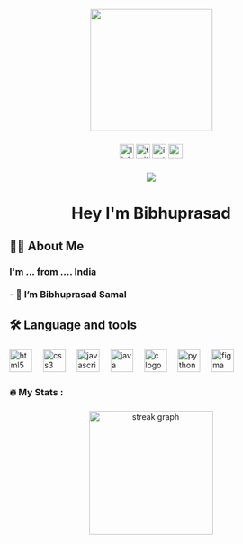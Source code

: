 <br clear="both">

<div align="center">
  <img height="217" src="https://media0.giphy.com/media/v1.Y2lkPTc5MGI3NjExdWZwZzh6OXplZjl2d3BzbXlqM2xpNjJrNXF0bHAzejVkdHJwMm11byZlcD12MV9pbnRlcm5hbF9naWZfYnlfaWQmY3Q9cw/f7omQNmgiyjj5sffvZ/giphy.gif"  />
</div>

###

<div align="center">
  <a href="https://www.linkedin.com/in/bibhuprasad-samal-5ab80232a?lipi=urn%3Ali%3Apage%3Ad_flagship3_profile_view_base_contact_details%3BnpTGAUzZT0O%2FkIkiC%2FQY5Q%3D%3D" target="_blank">
    <img src="https://img.shields.io/static/v1?message=LinkedIn&logo=linkedin&label=&color=0077B5&logoColor=white&labelColor=&style=for-the-badge" height="25" alt="linkedin logo"  />
  </a>
  <a href="@Bibhuprasad_xv_" target="_blank">
    <img src="https://img.shields.io/static/v1?message=Twitter&logo=twitter&label=&color=1DA1F2&logoColor=white&labelColor=&style=for-the-badge" height="25" alt="twitter logo"  />
  </a>
  <a href="https://www.instagram.com/_bibhuprasad_samal_?igsh=MXgxcnhxMm85eDdjbQ==" target="_blank">
    <img src="https://img.shields.io/static/v1?message=Instagram&logo=instagram&label=&color=E4405F&logoColor=white&labelColor=&style=for-the-badge" height="25" alt="instagram logo"  />
  </a>
  <a href="bibhuprasadsamal1711@gmail.com" target="_blank">
    <img src="https://img.shields.io/static/v1?message=Gmail&logo=gmail&label=&color=D14836&logoColor=white&labelColor=&style=for-the-badge" height="25" alt="gmail logo"  />
  </a>
</div>

###

<div align="center">
  <img src="https://visitor-badge.laobi.icu/badge?page_id=Bibhuprasad-samal17.Bibhuprasad-samal17&"  />
</div>

###

<h1 align="center">Hey I'm Bibhuprasad</h1>

###

<h2 align="left">👩‍💻  About Me</h2>

###

<h3 align="left">I'm ... from .... India<br><br>- 🔭 I’m Bibhuprasad Samal</h3>

###

<h2 align="left">🛠 Language and tools</h2>

###

<div align="left">
  <img src="https://cdn.jsdelivr.net/gh/devicons/devicon/icons/html5/html5-original.svg" height="40" alt="html5 logo"  />
  <img width="12" />
  <img src="https://cdn.jsdelivr.net/gh/devicons/devicon/icons/css3/css3-original.svg" height="40" alt="css3 logo"  />
  <img width="12" />
  <img src="https://cdn.jsdelivr.net/gh/devicons/devicon/icons/javascript/javascript-original.svg" height="40" alt="javascript logo"  />
  <img width="12" />
  <img src="https://cdn.jsdelivr.net/gh/devicons/devicon/icons/java/java-original.svg" height="40" alt="java logo"  />
  <img width="12" />
  <img src="https://cdn.jsdelivr.net/gh/devicons/devicon/icons/c/c-original.svg" height="40" alt="c logo"  />
  <img width="12" />
  <img src="https://cdn.jsdelivr.net/gh/devicons/devicon/icons/python/python-original.svg" height="40" alt="python logo"  />
  <img width="12" />
  <img src="https://cdn.jsdelivr.net/gh/devicons/devicon/icons/figma/figma-original.svg" height="40" alt="figma logo"  />
</div>

###

<h3 align="left">🔥   My Stats :</h3>

###

<div align="center">
  <img src="https://streak-stats.demolab.com?user=Bibhuprasad-samal17&locale=en&mode=daily&theme=dark&hide_border=false&border_radius=5&order=3" height="220" alt="streak graph"  />
</div>

###
